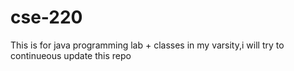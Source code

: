 # cse-220
This is for java programming lab + classes in my varsity,i will try to continueous update this repo
